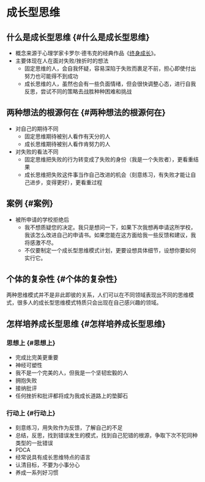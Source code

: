 # 成长型思维


## 什么是成长型思维 {#什么是成长型思维}

-   概念来源于心理学家卡罗尔·德韦克的经典作品《[终身成长](https://book.douban.com/subject/27154533/)》。
-   主要体现在人在面对失败/挫折时的想法
    -   固定思维的人，会自我怀疑，容易深陷于失败而裹足不前，担心即使付出努力也可能得不到成功
    -   成长思维的人，虽然也会有一些负面情绪，但会很快调整心态，进行自我反思，尝试不同的策略去战胜种种困难和挑战


## 两种想法的根源何在 {#两种想法的根源何在}

-   对自己的期待不同
    -   固定思维期待被别人看作有天分的人
    -   成长思维期待被别人看作肯努力的人
-   对失败的看法不同
    -   固定思维把失败的行为转变成了失败的身份（我是一个失败者），更看重结果
    -   成长思维把失败这件事当作自己改进的机会（刻意练习，有失败才能让自己进步，变得更好），更看重过程


## 案例 {#案例}

-   被所申请的学校拒绝后
    -   我不想质疑您的决定。我只是想问一下，如果下次我想再申请这所学校，我该怎么改进自己的申请书。如果您能在这方面给我一些反馈和建议，我将感激不尽。
    -   不仅要制定一个成长型思维模式计划，更要设想具体细节，设想你要如何实行它。


## 个体的复杂性 {#个体的复杂性}

两种思维模式并不是非此即彼的关系，人们可以在不同领域表现出不同的思维模式，很多人的成长型思维模式特质只会出现在自己感兴趣的领域。


## 怎样培养成长型思维 {#怎样培养成长型思维}


### 思想上 {#思想上}

-   完成比完美更重要
-   神经可塑性
-   我不是一个完美的人，但我是一个坚韧宏毅的人
-   拥抱失败
-   接纳批评
-   任何挫折和批评都将成为我成长道路上的垫脚石


### 行动上 {#行动上}

-   刻意练习，用失败作为反馈，了解自己的不足
-   总结，反思，找到错误发生的模式，找到自己犯错的根源，争取下次不犯同种类型的一批错误
-   PDCA
-   经常说具有成长思维特点的语言
-   认清目标，不要为小事分心
-   养成一系列好习惯

